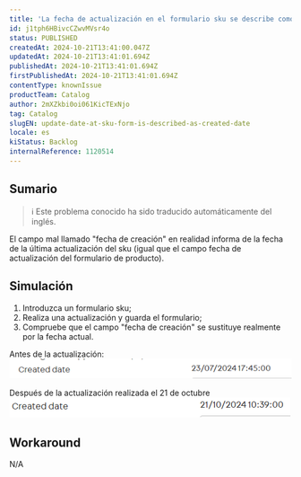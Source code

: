 ```yaml
---
title: 'La fecha de actualización en el formulario sku se describe como fecha de creación'
id: j1tph6HBivcCZwvMVsr4o
status: PUBLISHED
createdAt: 2024-10-21T13:41:00.047Z
updatedAt: 2024-10-21T13:41:01.694Z
publishedAt: 2024-10-21T13:41:01.694Z
firstPublishedAt: 2024-10-21T13:41:01.694Z
contentType: knownIssue
productTeam: Catalog
author: 2mXZkbi0oi061KicTExNjo
tag: Catalog
slugEN: update-date-at-sku-form-is-described-as-created-date
locale: es
kiStatus: Backlog
internalReference: 1120514
---
```


## Sumario

>ℹ️ Este problema conocido ha sido traducido automáticamente del inglés.


El campo mal llamado "fecha de creación" en realidad informa de la fecha de la última actualización del sku (igual que el campo fecha de actualización del formulario de producto).


##

## Simulación



1. Introduzca un formulario sku;
2. Realiza una actualización y guarda el formulario;
3. Compruebe que el campo "fecha de creación" se sustituye realmente por la fecha actual.

Antes de la actualización:
 ![](https://raw.githubusercontent.com/vtexdocs/known-issues/refs/heads/main/docs/es/known-issues/Catalog/la-fecha-de-actualizacion-en-el-formulario-sku-se-describe-como-fecha-de-creacion_1.png)

Después de la actualización realizada el 21 de octubre
 ![](https://raw.githubusercontent.com/vtexdocs/known-issues/refs/heads/main/docs/es/known-issues/Catalog/la-fecha-de-actualizacion-en-el-formulario-sku-se-describe-como-fecha-de-creacion_2.png)


##

## Workaround


N/A





